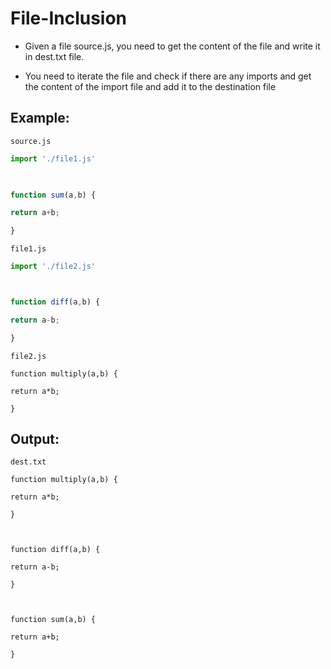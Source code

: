 # File-Inclusion

-  Given a file source.js, you need to get the content of the file and write it in dest.txt file. 
 

-  You need to iterate the file and check if there are any imports and get the content of the import file and add it to the destination file 
 
## Example: 

`source.js `
```js
import './file1.js' 

 

function sum(a,b) { 

return a+b; 

} 
```
 

`file1.js` 

 ```js
import './file2.js' 

 

function diff(a,b) { 

return a-b; 

} 
```
 
`file2.js `

 ```
function multiply(a,b) { 

return a*b; 

} 
```
 

## Output: 

 
`dest.txt ` 
```
function multiply(a,b) { 

return a*b; 

} 

 

function diff(a,b) {  

return a-b;  

} 

 

function sum(a,b) {  

return a+b;  

}
```
